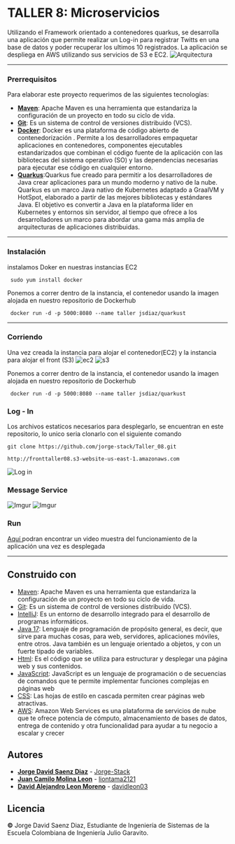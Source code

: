 # TALLER 8: Microservicios
Utilizando el Framework orientado a contenedores quarkus, se desarrolla una aplicación que permite realizar un Log-in para registrar Twitts en una base de datos y poder recuperar los ultimos 10 registrados. La aplicación se despliega en AWS utilizando sus servicios de S3 e EC2.
![Arquitectura](https://i.imgur.com/9d1ttHm.png)

---
### Prerrequisitos
Para elaborar este proyecto requerimos de las siguientes tecnologías:

 - **[Maven](https://openwebinars.net/blog/que-es-apache-maven/)**: Apache Maven es una herramienta que estandariza la configuración de un proyecto en todo su ciclo de vida.
 - **[Git](https://learn.microsoft.com/es-es/devops/develop/git/what-is-git)**: Es un sistema de control de versiones distribuido (VCS).
 - **[Docker](https://www.ibm.com/co-es/topics/docker)**: Docker es una plataforma de código abierto de contenedorización . Permite a los desarrolladores empaquetar aplicaciones en contenedores, componentes ejecutables estandarizados que combinan el código fuente de la aplicación con las bibliotecas del sistema operativo (SO) y las dependencias necesarias para ejecutar ese código en cualquier entorno.
 - **[Quarkus](https://es.quarkus.io/about/)**:Quarkus fue creado para permitir a los desarrolladores de Java crear aplicaciones para un mundo moderno y nativo de la nube. Quarkus es un marco Java nativo de Kubernetes adaptado a GraalVM y HotSpot, elaborado a partir de las mejores bibliotecas y estándares Java. El objetivo es convertir a Java en la plataforma líder en Kubernetes y entornos sin servidor, al tiempo que ofrece a los desarrolladores un marco para abordar una gama más amplia de arquitecturas de aplicaciones distribuidas.

---
### Instalación
instalamos Doker en nuestras instancias EC2

	 sudo yum install docker

Ponemos a correr dentro de la instancia, el contenedor usando la imagen alojada en nuestro repositorio de Dockerhub

	 docker run -d -p 5000:8080 --name taller jsdiaz/quarkust

---
### Corriendo
Una vez creada la instancia para alojar el contenedor(EC2) y la instancia para alojar el front (S3)
![ec2](https://i.imgur.com/giitBbp.png)
![s3](https://i.imgur.com/tp9gLrP.png)

Ponemos a correr dentro de la instancia, el contenedor usando la imagen alojada en nuestro repositorio de Dockerhub

	 docker run -d -p 5000:8080 --name taller jsdiaz/quarkust

### Log - In
Los archivos estaticos necesarios para desplegarlo, se encuentran en este repositorio, lo unico seria clonarlo con el siguiente comando

	git clone https://github.com/jorge-stack/Taller_08.git
	
	http://fronttaller08.s3-website-us-east-1.amazonaws.com
	
![Log in](https://i.imgur.com/3IaMud0.png)

### Message Service
![Imgur](https://i.imgur.com/zOM8MU1.png)
![Imgur](https://i.imgur.com/nyKZrtv.png)

### Run

[Aquí ](https://youtu.be/vdWq0J_30pI) podran encontrar un video muestra del funcionamiento de la aplicación una vez es desplegada

---
## Construido con

* [Maven](https://maven.apache.org/): Apache Maven es una herramienta que estandariza la configuración de un proyecto en todo su ciclo de vida.
* [Git](https://rometools.github.io/rome/):  Es un sistema de control de versiones distribuido (VCS).
* [IntelliJ](https://www.jetbrains.com/idea/): Es un entorno de desarrollo integrado para el desarrollo de programas informáticos.
* [Java 17](https://www.java.com/es/): Lenguaje de programación de propósito general, es decir, que sirve para muchas cosas, para web, servidores, aplicaciones móviles, entre otros. Java también es un lenguaje orientado a objetos, y con un fuerte tipado de variables.
* [Html](https://developer.mozilla.org/es/docs/Learn/Getting_started_with_the_web/HTML_basics): Es el código que se utiliza para estructurar y desplegar una página web y sus contenidos.
* [JavaScript](https://developer.mozilla.org/es/docs/Learn/JavaScript/First_steps/What_is_JavaScript): JavaScript es un lenguaje de programación o de secuencias de comandos que te permite implementar funciones complejas en páginas web
* [CSS](https://developer.mozilla.org/es/docs/Learn/CSS/First_steps/What_is_CSS): Las hojas de estilo en cascada permiten crear páginas web atractivas.
* [AWS](https://www.inbest.cloud/comunidad/qu%C3%A9-es-aws): Amazon Web Services es una plataforma de servicios de nube que te ofrece potencia de cómputo, almacenamiento de bases de datos, entrega de contenido y otra funcionalidad para ayudar a tu negocio a escalar y crecer

## Autores
* **[Jorge David Saenz Diaz](https://co.linkedin.com/in/jorgedsaenzd/en)**  - [Jorge-Stack](https://github.com/jorge-stack)
* **[Juan Camilo Molina Leon](https://co.linkedin.com/in/jorgedsaenzd/en)**  - [liontama2121](https://github.com/liontama2121)
* **[David Alejandro Leon Moreno](https://co.linkedin.com/in/jorgedsaenzd/en)**  - [davidleon03](https://github.com/davidleon03)

## Licencia
**©** Jorge David Saenz Diaz, Estudiante de Ingeniería de Sistemas de la Escuela Colombiana de Ingeniería Julio Garavito.
